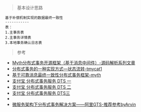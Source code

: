 
> 基本设计思路
```
基于补偿机制实现的数据最终一致性
-----------
表：
1.主事务表
2.主事务详情表
3.本地事务确认日志表
```

> 参考
- [Myth分布式事务开源框架（基于消息中间件）-源码解析系列文章](https://juejin.im/post/5a5c63986fb9a01cb64ec517)
- [分布式事务的一种实现方式—状态流转-tmycat1](https://github.com/yu199195/tmycat1)
- [基于可靠消息最终一致性分布式事务框架-myth](https://github.com/yu199195/myth)
- [支付宝 分布式事务服务 DTS 一](https://blog.csdn.net/qq_27384769/article/details/79303744)
- [支付宝 分布式事务服务 DTS 二](https://blog.csdn.net/qq_27384769/article/details/79303942)
- [支付宝 分布式事务服务 DTS三](https://blog.csdn.net/qq_27384769/article/details/79304017)
- []()
- [微服务架构下分布式事务解决方案——阿里GTS-推荐参考byArvin](https://www.cnblogs.com/jiangyu666/p/8522547.html)